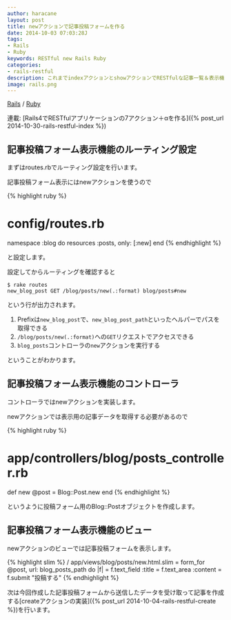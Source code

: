 ```yaml
---
author: haracane
layout: post
title: newアクションで記事投稿フォームを作る
date: 2014-10-03 07:03:28J
tags:
- Rails
- Ruby
keywords: RESTful new Rails Ruby
categories:
- rails-restful
description: これまでindexアクションとshowアクションでRESTfulな記事一覧＆表示機能を実装してきましたが、今回からは記事投稿機能を実装します。まずはnewアクションで投稿フォームの作成を行います。
image: rails.png
---
```

<!-- tag_links -->
[Rails](/tags/rails/) / [Ruby](/tags/ruby/)

<!-- category_links -->
連載: [Rails4でRESTfulアプリケーションの7アクション＋αを作る]({% post_url 2014-10-30-rails-restful-index %})

<!-- content -->
## 記事投稿フォーム表示機能のルーティング設定

まずはroutes.rbでルーティング設定を行います。

記事投稿フォーム表示にはnewアクションを使うので

{% highlight ruby %}
# config/routes.rb
namespace :blog do
  resources :posts, only: [:new]
end
{% endhighlight %}

と設定します。

設定してからルーティングを確認すると

    $ rake routes
    new_blog_post GET /blog/posts/new(.:format) blog/posts#new

という行が出力されます。

1. Prefixは`new_blog_post`で、`new_blog_post_path`といったヘルパーでパスを取得できる
2. `/blog/posts/new(.:format)`への`GET`リクエストでアクセスできる
3. `blog_posts`コントローラの`new`アクションを実行する

ということがわかります。

## 記事投稿フォーム表示機能のコントローラ

コントローラではnewアクションを実装します。

newアクションでは表示用の記事データを取得する必要があるので

{% highlight ruby %}
# app/controllers/blog/posts_controller.rb
def new
  @post = Blog::Post.new
end
{% endhighlight %}

というように投稿フォーム用のBlog::Postオブジェクトを作成します。

## 記事投稿フォーム表示機能のビュー

newアクションのビューでは記事投稿フォームを表示します。

{% highlight slim %}
/ app/views/blog/posts/new.html.slim
= form_for @post, url: blog_posts_path do |f|
  = f.text_field :title
  = f.text_area :content
  = f.submit "投稿する"
{% endhighlight %}

次は今回作成した記事投稿フォームから送信したデータを受け取って記事を作成する[createアクションの実装]({% post_url 2014-10-04-rails-restful-create %})を行います。
